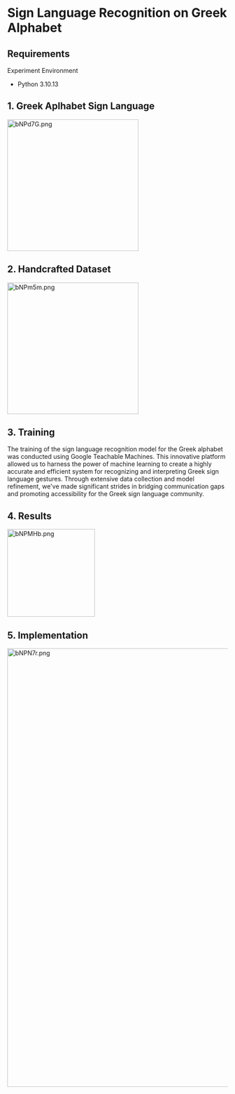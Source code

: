 # Sign Language Recognition on Greek Alphabet

## Requirements

Experiment Environment
- Python 3.10.13


## 1. Greek Aplhabet Sign Language
<img src="https://a.imagem.app/bNPd7G.png" alt="bNPd7G.png" border="0" width="300"/>

## 2. Handcrafted Dataset
<img src="https://a.imagem.app/bNPm5m.png" alt="bNPm5m.png" border="0" width="300"/>

## 3. Training
The training of the sign language recognition model for the Greek alphabet was conducted using Google Teachable Machines. This innovative platform allowed us to harness the power of machine learning to create a highly accurate and efficient system for recognizing and interpreting Greek sign language gestures. Through extensive data collection and model refinement, we've made significant strides in bridging communication gaps and promoting accessibility for the Greek sign language community.

## 4. Results
<img src="https://a.imagem.app/bNPMHb.png" alt="bNPMHb.png" border="0" width="200"/>

## 5. Implementation
<img src="https://a.imagem.app/bNPN7r.png" alt="bNPN7r.png" border="0" width="1000"/>

